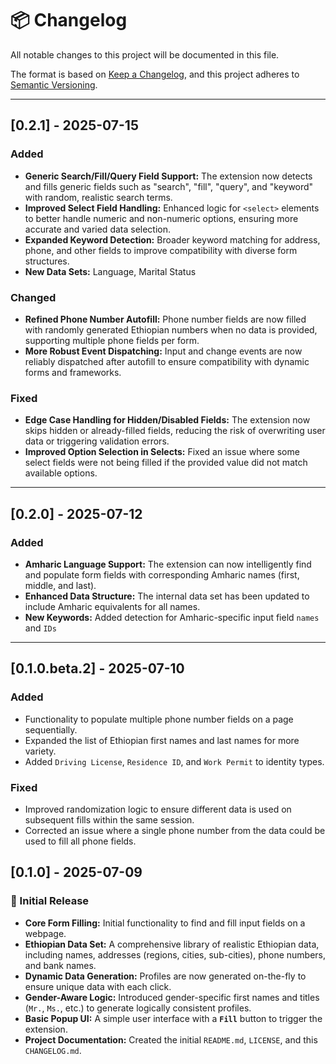 # 📦 Changelog

All notable changes to this project will be documented in this file.  

The format is based on [Keep a Changelog](https://keepachangelog.com/en/1.0.0/),
and this project adheres to [Semantic Versioning](https://semver.org/spec/v2.0.0.html).

---

## [0.2.1] - 2025-07-15
### Added
-   **Generic Search/Fill/Query Field Support:** The extension now detects and fills generic fields such as "search", "fill", "query", and "keyword" with random, realistic search terms.
-   **Improved Select Field Handling:** Enhanced logic for `<select>` elements to better handle numeric and non-numeric options, ensuring more accurate and varied data selection.
-   **Expanded Keyword Detection:** Broader keyword matching for address, phone, and other fields to improve compatibility with diverse form structures.
-   **New Data Sets:** Language, Marital Status

### Changed
-   **Refined Phone Number Autofill:** Phone number fields are now filled with randomly generated Ethiopian numbers when no data is provided, supporting multiple phone fields per form.
-   **More Robust Event Dispatching:** Input and change events are now reliably dispatched after autofill to ensure compatibility with dynamic forms and frameworks.

### Fixed
-   **Edge Case Handling for Hidden/Disabled Fields:** The extension now skips hidden or already-filled fields, reducing the risk of overwriting user data or triggering validation errors.
-   **Improved Option Selection in Selects:** Fixed an issue where some select fields were not being filled if the provided value did not match available options.

---


## [0.2.0] - 2025-07-12

### Added
-   **Amharic Language Support:** The extension can now intelligently find and populate form fields with corresponding Amharic names (first, middle, and last).
-   **Enhanced Data Structure:** The internal data set has been updated to include Amharic equivalents for all names.
-   **New Keywords:** Added detection for Amharic-specific input field `names` and `IDs`

---

## [0.1.0.beta.2] - 2025-07-10

### Added
-   Functionality to populate multiple phone number fields on a page sequentially.
-   Expanded the list of Ethiopian first names and last names for more variety.
-   Added `Driving License`, `Residence ID`, and `Work Permit` to identity types.

### Fixed
-   Improved randomization logic to ensure different data is used on subsequent fills within the same session.
-   Corrected an issue where a single phone number from the data could be used to fill all phone fields.

##  [0.1.0] - 2025-07-09
### 🧱 Initial Release

-   **Core Form Filling:** Initial functionality to find and fill input fields on a webpage.
-   **Ethiopian Data Set:** A comprehensive library of realistic Ethiopian data, including names, addresses (regions, cities, sub-cities), phone numbers, and bank names.
-   **Dynamic Data Generation:** Profiles are now generated on-the-fly to ensure unique data with each click.
-   **Gender-Aware Logic:** Introduced gender-specific first names and titles (`Mr.`, `Ms.`, etc.) to generate logically consistent profiles.
-   **Basic Popup UI:** A simple user interface with a **`Fill`** button to trigger the extension.
-   **Project Documentation:** Created the initial `README.md`, `LICENSE`, and this `CHANGELOG.md`.
